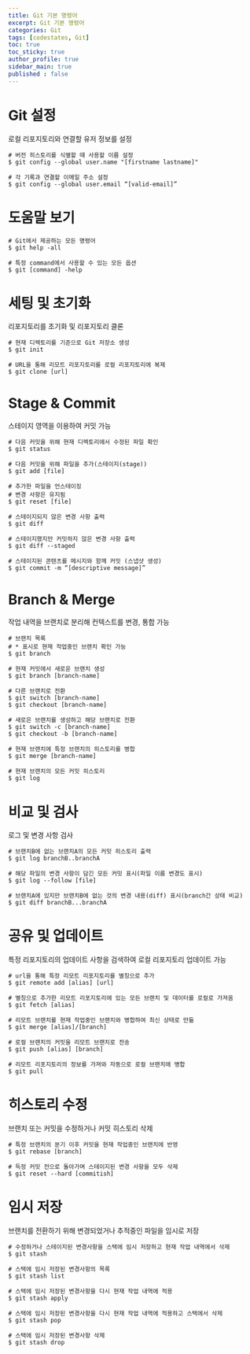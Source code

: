 ```yaml
---
title: Git 기본 명령어
excerpt: Git 기본 명령어
categories: Git
tags: [codestates, Git]
toc: true
toc_sticky: true
author_profile: true
sidebar_main: true
published : false
---
```

# Git 설정
로컬 리포지토리와 연결할 유저 정보를 설정
```
# 버전 히스토리를 식별할 때 사용할 이름 설정
$ git config --global user.name "[firstname lastname]"
```
```
# 각 기록과 연결할 이메일 주소 설정
$ git config --global user.email “[valid-email]”
```

# 도움말 보기
```
# Git에서 제공하는 모든 명령어
$ git help -all
```
```
# 특정 command에서 사용할 수 있는 모든 옵션
$ git [command] -help
```

# 세팅 및 초기화
리포지토리를 초기화 및 리포지토리 클론
```
# 현재 디렉토리를 기준으로 Git 저장소 생성
$ git init
```
```
# URL을 통해 리모트 리포지토리를 로컬 리포지토리에 복제
$ git clone [url]
```

# Stage & Commit
스테이지 영역을 이용하여 커밋 가능
```
# 다음 커밋을 위해 현재 디렉토리에서 수정된 파일 확인
$ git status
```
```
# 다음 커밋을 위해 파일을 추가(스테이지(stage))
$ git add [file]
```
```
# 추가한 파일을 언스테이징
# 변경 사항은 유지됨
$ git reset [file]
```
```
# 스테이지되지 않은 변경 사항 출력
$ git diff
```
```
# 스테이지했지만 커밋하지 않은 변경 사항 출력
$ git diff --staged
```
```
# 스테이지된 콘텐츠를 메시지와 함께 커밋 (스냅샷 생성)
$ git commit -m “[descriptive message]”
```

# Branch & Merge
작업 내역을 브랜치로 분리해 컨텍스트를 변경, 통합 가능
```
# 브랜치 목록 
# * 표시로 현재 작업중인 브랜치 확인 가능
$ git branch
```
```
# 현재 커밋에서 새로운 브랜치 생성
$ git branch [branch-name]
```
```
# 다른 브랜치로 전환
$ git switch [branch-name]
$ git checkout [branch-name]

# 새로은 브랜치를 생성하고 해당 브랜치로 전환
$ git switch -c [branch-name]
$ git checkout -b [branch-name]
```
```
# 현재 브랜치에 특정 브랜치의 히스토리를 병합
$ git merge [branch-name]
```
```
# 현재 브랜치의 모든 커밋 히스토리
$ git log
```

# 비교 및 검사
로그 및 변경 사항 검사
```
# 브랜치B에 없는 브랜치A의 모든 커밋 히스토리 출력
$ git log branchB..branchA
```
```
# 해당 파일의 변경 사항이 담긴 모든 커밋 표시(파일 이름 변경도 표시)
$ git log --follow [file]
```
```
# 브랜치A에 있지만 브랜치B에 없는 것의 변경 내용(diff) 표시(branch간 상태 비교)
$ git diff branchB...branchA
```

# 공유 및 업데이트
특정 리포지토리의 업데이트 사항을 검색하여 로컬 리포지토리 업데이트 가능
```
# url을 통해 특정 리모트 리포지토리를 별칭으로 추가
$ git remote add [alias] [url]
```
```
# 별칭으로 추가한 리모트 리포지토리에 있는 모든 브랜치 및 데이터를 로컬로 가져옴
$ git fetch [alias]
```
```
# 리모트 브랜치를 현재 작업중인 브랜치와 병합하여 최신 상태로 만듦
$ git merge [alias]/[branch]
```
```
# 로컬 브랜치의 커밋을 리모트 브랜치로 전송
$ git push [alias] [branch]
```
```
# 리모트 리포지토리의 정보를 가져와 자동으로 로컬 브랜치에 병합
$ git pull
```

# 히스토리 수정
브랜치 또는 커밋을 수정하거나 커밋 히스토리 삭제
```
# 특정 브랜치의 분기 이후 커밋을 현재 작업중인 브랜치에 반영
$ git rebase [branch]
```
```
# 득정 커밋 전으로 돌아가며 스테이지된 변경 사항을 모두 삭제
$ git reset --hard [commitish]
```

# 임시 저장
브랜치를 전환하기 위해 변경되었거나 추적중인 파일을 임시로 저장
```
# 수정하거나 스테이지된 변경사항을 스택에 임시 저장하고 현재 작업 내역에서 삭제
$ git stash
```
```
# 스택에 임시 저장된 변경사항의 목록
$ git stash list
```
```
# 스택에 임시 저장된 변경사항을 다시 현재 작업 내역에 적용
$ git stash apply
```
```
# 스택에 임시 저장된 변경사항을 다시 현재 작업 내역에 적용하고 스택에서 삭제
$ git stash pop
```
```
# 스택에 임시 저장된 변경사항 삭제
$ git stash drop
```
